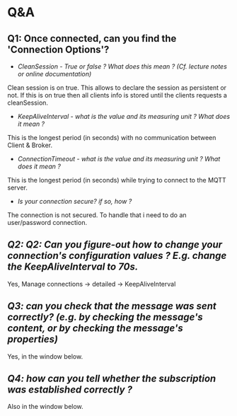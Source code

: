 # Q&A

## Q1: Once connected, can you find the 'Connection Options'?
  
* *CleanSession - True or false ? What does this mean ? (Cf. lecture notes or online documentation)*

Clean session is on true. This allows to declare the session as persistent or not. If this is on true then all clients info is stored until the clients requests a cleanSession.

* *KeepAliveInterval - what is the value and its measuring unit ? What does it mean ?*

This is the longest period (in seconds) with no communication between Client & Broker.

* *ConnectionTimeout - what is the value and its measuring unit ? What does it mean ?*

This is the longest period (in seconds) while trying to connect to the MQTT server.

* *Is your connection secure? if so, how ?*

The connection is not secured. To handle that i need to do an user/password connection.

## *Q2: Q2: Can you figure-out how to change your connection's configuration values ? E.g. change the KeepAliveInterval to 70s.*

Yes, Manage connections -> detailed -> KeepAliveInterval

## *Q3: can you check that the message was sent correctly? (e.g. by checking the message's content, or by checking the message's properties)*

Yes, in the window below.

## *Q4: how can you tell whether the subscription was established correctly ?*

Also in the window below.
